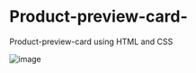 # Product-preview-card-
Product-preview-card using HTML and CSS

![image](https://github.com/okuhlemadida/Product-preview-card-/assets/111228251/0bd69995-68fb-47c9-bbfc-a6b0a3c604b8)


